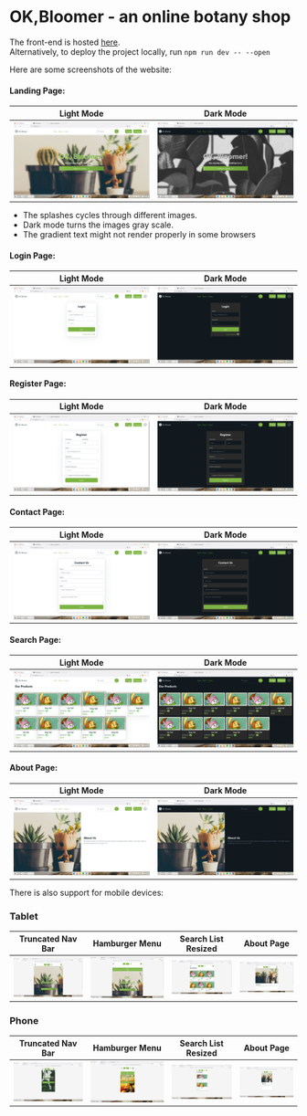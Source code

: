# OK,Bloomer - an online botany shop

The front-end is hosted <a href="http://okbloomer.surge.sh/" target="_blank">here</a>.<br>
Alternatively, to deploy the project locally, run `npm run dev -- --open`

Here are some screenshots of the website:
#### Landing Page:
Light Mode             |  Dark Mode
:-------------------------:|:-------------------------:
![](imgs/landing-l.png)  |  ![](imgs/landing-d.png)

<ul>
<li>The splashes cycles through different images.</li>
<li>Dark mode turns the images gray scale.</li>
<li>The gradient text might not render properly in some browsers</li>
</ul>

#### Login Page:
Light Mode             |  Dark Mode
:-------------------------:|:-------------------------:
![](imgs/login-l.png)  |  ![](imgs/login-d.png)

#### Register Page:
Light Mode             |  Dark Mode
:-------------------------:|:-------------------------:
![](imgs/register-l.png)  |  ![](imgs/register-d.png)

#### Contact Page:
Light Mode             |  Dark Mode
:-------------------------:|:-------------------------:
![](imgs/contact-l.png)  |  ![](imgs/contact-d.png)

#### Search Page:
Light Mode             |  Dark Mode
:-------------------------:|:-------------------------:
![](imgs/search-l.png)  |  ![](imgs/search-d.png)

#### About Page:
Light Mode             |  Dark Mode
:-------------------------:|:-------------------------:
![](imgs/about-l.png)  |  ![](imgs/about-d.png)

There is also support for mobile devices:
### Tablet
Truncated Nav Bar             |  Hamburger Menu | Search List Resized  | About Page
:-------------------------:|:-------------------------: | :-------------: | :--------------------: |
![](imgs/ipad-splash.png)  |  ![](imgs/ipad-hamburg.png) | ![](imgs/ipad-search.png) | ![](imgs/ipad-about.png)

### Phone
Truncated Nav Bar             |  Hamburger Menu | Search List Resized   | About Page
:-------------------------:|:-------------------------: | :-------------: | :-----------------: |
![](imgs/se-splash.png)  |  ![](imgs/se-hamburg.png) | ![](imgs/se-search.png) | ![](imgs/se-about.png)